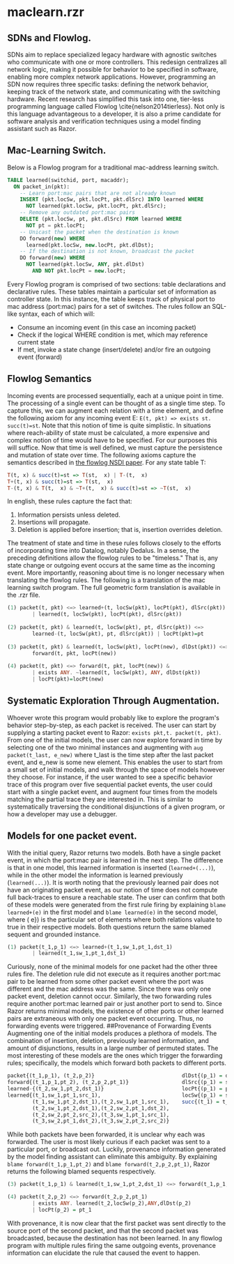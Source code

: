 # maclearn.rzr
## SDNs and Flowlog.
SDNs aim to replace specialized legacy hardware with agnostic switches who communicate with one or more controllers. This redesign centralizes all network logic, making it possible for behavior to be specified in software, enabling more complex network applications. However, programming an SDN now requires three specific tasks: defining the network behavior, keeping track of the network state, and communicating with the switching hardware. Recent research has simplified this task into one, tier-less programming language called Flowlog \cite{nelson2014tierless}. Not only is this language advantageous to a developer, it is also a prime candidate for software analysis and verification techniques using a model finding assistant such as Razor. 
## Mac-Learning Switch.
Below is a Flowlog program for a traditional mac-address learning switch.
```SQL
TABLE learned(switchid, port, macaddr);
  ON packet_in(pkt):
    -- Learn port:mac pairs that are not already known
    INSERT (pkt.locSw, pkt.locPt, pkt.dlSrc) INTO learned WHERE
      NOT learned(pkt.locSw, pkt.locPt, pkt.dlSrc);
    -- Remove any outdated port:mac pairs
    DELETE (pkt.locSw, pt, pkt.dlSrc) FROM learned WHERE
      NOT pt = pkt.locPt;
    -- Unicast the packet when the destination is known
    DO forward(new) WHERE
      learned(pkt.locSw, new.locPt, pkt.dlDst);
    -- If the destination is not known, broadcast the packet
    DO forward(new) WHERE
      NOT learned(pkt.locSw, ANY, pkt.dlDst)
        AND NOT pkt.locPt = new.locPt;
```
Every Flowlog program is comprised of two sections: table declarations and declarative rules. These tables maintain a particular set of information as controller state. In this instance, the table keeps track of physical port to mac address (port:mac) pairs for a set of switches. The rules follow an SQL-like syntax, each of which will:

- Consume an incoming event (in this case an incoming packet)
- Check if the logical WHERE condition is met, which may reference current state
- If met, invoke a state change (insert/delete) and/or fire an outgoing event (forward)

## Flowlog Semantics
Incoming events are processed sequentially, each at a unique point in time. The processing of a single event can be thought of as a single time step. To capture this, we can augment each relation with a time element, and define the following axiom for any incoming event E: ```E(t, pkt) => exists st. succ(t)=st```. Note that this notion of time is quite simplistic. In situations where reach-ability of state must be calculated, a more expensive and complex notion of time would have to be specified. For our purposes this will suffice. Now that time is well defined, we must capture the persistence and mutation of state over time. The following axioms capture the semantics described in <a href="http://web.cs.wpi.edu/~tn/publications/nfsk-flowlog-nsdi14.pdf">the flowlog NSDI paper</a>. For any state table T:
```Haskell
T(t, x) & succ(t)=st => T(st,  x) | T-(t,  x)
T+(t, x) & succ(t)=st => T(st,  x)
T-(t, x) & T(t,  x) & ~T+(t,  x) & succ(t)=st => ~T(st,  x)
```
In english, these rules capture the fact that:

1. Information persists unless deleted.
2. Insertions will propagate.
3. Deletion is applied before insertion; that is, insertion overrides deletion.

The treatment of state and time in these rules follows closely to the efforts of incorporating time into Datalog, notably Dedalus. In a sense, the preceding definitions allow the flowlog rules to be "timeless." That is, any state change or outgoing event occurs at the same time as the incoming event. More importantly, reasoning about time is no longer necessary when translating the flowlog rules. The following is a translation of the mac learning switch program. The full geometric form translation is available in the .rzr file.
```Haskell
(1) packet(t, pkt) <=> learned+(t, locSw(pkt), locPt(pkt), dlSrc(pkt)) & 
        | learned(t, locSw(pkt), locPt(pkt), dlSrc(pkt))
        
(2) packet(t, pkt) & learned(t, locSw(pkt), pt, dlSrc(pkt)) <=> 
        learned-(t, locSw(pkt), pt, dlSrc(pkt)) | locPt(pkt)=pt
        
(3) packet(t, pkt) & learned(t, locSw(pkt), locPt(new), dlDst(pkt)) <=>
        forward(t, pkt, locPt(new))
        
(4) packet(t, pkt) <=> forward(t, pkt, locPt(new)) &
        | exists ANY. ~learned(t, locSw(pkt), ANY, dlDst(pkt)) 
        | locPt(pkt)=locPt(new)
```
## Systematic Exploration Through Augmentation.
Whoever wrote this program would probably like to explore the program's behavior step-by-step, as each packet is received. The user can start by supplying a starting packet event to Razor: ```exists pkt,t. packet(t, pkt)```. From one of the initial models, the user can now explore forward in time by selecting one of the two minimal instances and augmenting with ```aug packet(t_last, e_new)``` where t_last is the time step after the last packet event, and e_new is some new element. This enables the user to start from a small set of initial models, and walk through the space of models however they choose. For instance, if the user wanted to see a specific behavior trace of this program over five sequential packet events, the user could start with a single packet event, and augment four times from the models matching the partial trace they are interested in. This is similar to systematically traversing the conditional disjunctions of a given program, or how a developer may use a debugger. 
## Models for one packet event.
With the initial query, Razor returns two models. Both have a single packet event, in which the port:mac pair is learned in the next step. The difference is that in one model, this learned information is inserted (```learned+(...)```), while in the other model the information is learned previously (```learned(...)```). It is worth noting that the previously learned pair does not have an originating packet event, as our notion of time does not compute full back-traces to ensure a reachable state. The user can confirm that both of these models were generated from the first rule firing by explaining ```blame learned+(e)``` in the first model and ```blame learned(e)``` in the second model, where \( e}\) is the particular set of elements where both relations valuate to true in their respective models. Both questions return the same blamed sequent and grounded instance.
```Haskell
(1) packet(t_1,p_1) <=> learned+(t_1,sw_1,pt_1,dst_1)
        | learned(t_1,sw_1,pt_1,dst_1)
```
Curiously, none of the minimal models for one packet had the other three rules fire. The deletion rule did not execute as it requires another port:mac pair to be learned from some other packet event where the port was different and the mac address was the same. Since there was only one packet event, deletion cannot occur. Similarly, the two forwarding rules require another port:mac learned pair or just another port to send to. Since Razor returns minimal models, the existence of other ports or other learned pairs are extraneous with only one packet event occurring. Thus, no forwarding events were triggered.
##Provenance of Forwarding Events
Augmenting one of the initial models produces a plethora of models. The combination of insertion, deletion, previously learned information, and amount of disjunctions, results in a large number of permuted states. The most interesting of these models are the ones which trigger the forwarding rules; specifically, the models which forward both packets to different ports.
```Haskell
packet{(t_1,p_1), (t_2,p_2)}                            dlDst{(p_1) = dst_1, (p_2) = dst_2}
forward{(t_1,p_1,pt_2), (t_2,p_2,pt_1)}                 dlSrc{(p_1) = src_1, (p_2) = src_2}
learned-{(t_2,sw_1,pt_2,dst_1)}                         locPt{(p_1) = pt_1, (p_2) = pt_2}
learned{(t_1,sw_1,pt_1,src_1),                          locSw{(p_1) = sw_1, (p_2) = sw_2}
        (t_1,sw_1,pt_2,dst_1),(t_2,sw_1,pt_1,src_1),    succ{(t_1) = t_2, (t_2) = t_3}
        (t_2,sw_1,pt_2,dst_1),(t_2,sw_2,pt_1,dst_2),
        (t_2,sw_2,pt_2,src_2),(t_3,sw_1,pt_1,src_1),
        (t_3,sw_2,pt_1,dst_2),(t_3,sw_2,pt_2,src_2)}
```
While both packets have been forwarded, it is unclear why each was forwarded. The user is most likely curious if each packet was sent to a particular port, or broadcast out. Luckily, provenance information generated by the model finding assistant can eliminate this ambiguity. By explaining ```blame forward(t_1,p_1,pt_2)``` and ```blame forward(t_2,p_2,pt_1)```, Razor returns the following blamed sequents respectively.
```Haskell
(3) packet(t_1,p_1) & learned(t_1,sw_1,pt_2,dst_1) <=> forward(t_1,p_1,pt_2)  

(4) packet(t_2,p_2) <=> forward(t_2,p_2,pt_1)
        | exists ANY. learned(t_2,locSw(p_2),ANY,dlDst(p_2)
        | locPt(p_2) = pt_1
```
With provenance, it is now clear that the first packet was sent directly to the source port of the second packet, and that the second packet was broadcasted, because the destination has not been learned. In any flowlog program with multiple rules firing the same outgoing events, provenance information can elucidate the rule that caused the event to happen. 
